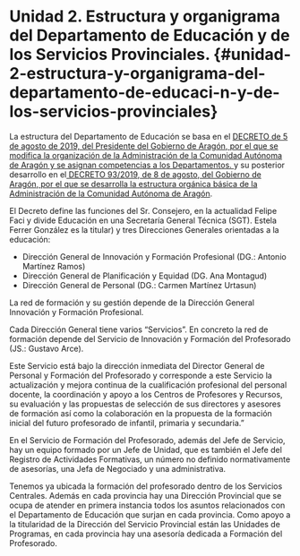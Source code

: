 # Unidad 2. Estructura y organigrama del Departamento de Educación y de los Servicios Provinciales. {#unidad-2-estructura-y-organigrama-del-departamento-de-educaci-n-y-de-los-servicios-provinciales}
 
 
La estructura del Departamento de Educación se basa en el  [DECRETO de 5 de agosto de 2019, del Presidente del Gobierno de Aragón, por el que se modifica la organización de la Administración de la Comunidad Autónoma de Aragón y se asignan competencias a los Departamentos. ](http://www.boa.aragon.es/cgi-bin/EBOA/BRSCGI?CMD=VEROBJ&MLKOB=1083812423838) y su posterior desarrollo en el[ DECRETO 93/2019, de 8 de agosto, del Gobierno de Aragón, por el que se desarrolla la estructura orgánica básica de la Administración de la Comunidad Autónoma de Aragón](http://www.boa.aragon.es/cgi-bin/EBOA/BRSCGI?CMD=VEROBJ&MLKOB=1084305443636).
 
El Decreto define las funciones del Sr. Consejero, en la actualidad Felipe Faci y divide Educación en una Secretaría General Técnica \(SGT\). Estela Ferrer González es la titular\) y tres Direcciones Generales orientadas a la educación:
 
* Dirección General de Innovación y Formación Profesional \(DG.: Antonio Martínez Ramos\)
* Dirección General de Planificación y Equidad \(DG. Ana Montagud\)
* Dirección General de Personal \(DG.: Carmen Martínez Urtasun\)
 
La red de formación y su gestión depende de la Dirección General Innovación y Formación Profesional.
 
Cada Dirección General tiene varios “Servicios”. En concreto la red de formación depende del Servicio de Innovación y Formación del Profesorado \(JS.: Gustavo Arce\). 

Este Servicio está bajo la dirección inmediata del Director General de Personal y Formación del Profesorado y corresponde a este Servicio la actualización y mejora continua de la cualificación profesional del personal docente, la coordinación y apoyo a los Centros de Profesores y Recursos, su evaluación y las propuestas de selección de sus directores y asesores de formación así como la colaboración en la propuesta de la formación inicial del futuro profesorado de infantil, primaria y secundaria.”
 
En el Servicio de Formación del Profesorado, además del Jefe de Servicio, hay un equipo formado por un Jefe de Unidad, que es también el Jefe del Registro de Actividades Formativas, un número no definido normativamente de asesorías, una Jefa de Negociado y una administrativa.
 
Tenemos ya ubicada la formación del profesorado dentro de los Servicios Centrales. Además en cada provincia hay una Dirección Provincial que se ocupa de atender en primera instancia todos los asuntos relacionados con el Departamento de Educación que surjan en cada provincia. Como apoyo a la titularidad de la Dirección del Servicio Provincial están las Unidades de Programas, en cada provincia hay una asesoría dedicada a Formación del Profesorado.
